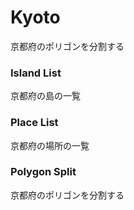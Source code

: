 Kyoto
===============

京都府のポリゴンを分割する

### Island List

京都府の島の一覧

### Place List

京都府の場所の一覧

### Polygon Split

京都府のポリゴンを分割する
